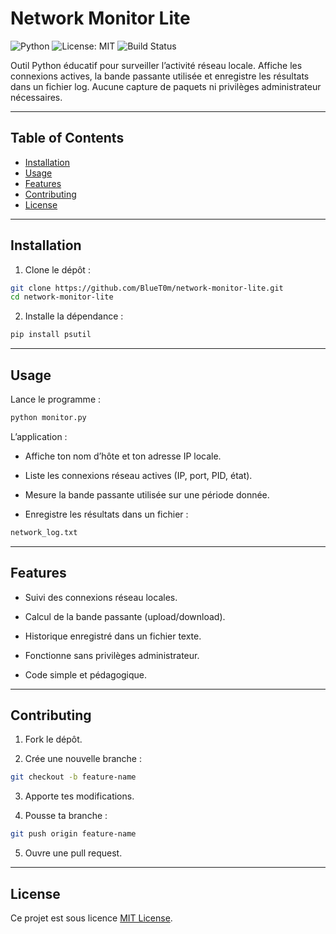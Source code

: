 # Network Monitor Lite

![Python](https://img.shields.io/badge/Python-3.8%2B-blue)
![License: MIT](https://img.shields.io/badge/License-MIT-green)
![Build Status](https://img.shields.io/badge/Status-Active-brightgreen)

Outil Python éducatif pour surveiller l’activité réseau locale.
Affiche les connexions actives, la bande passante utilisée et enregistre les résultats dans un fichier log.
Aucune capture de paquets ni privilèges administrateur nécessaires.

---

## Table of Contents
- [Installation](#installation)
- [Usage](#usage)
- [Features](#features)
- [Contributing](#contributing)
- [License](#license)

---

## Installation

1. Clone le dépôt :
```bash
git clone https://github.com/BlueT0m/network-monitor-lite.git
cd network-monitor-lite
```

2. Installe la dépendance :
```bash
pip install psutil
```

---

## Usage

Lance le programme :
```bash
python monitor.py
```

L’application :

- Affiche ton nom d’hôte et ton adresse IP locale.

- Liste les connexions réseau actives (IP, port, PID, état).

- Mesure la bande passante utilisée sur une période donnée.

- Enregistre les résultats dans un fichier :
```bash
network_log.txt
```

---

## Features

- Suivi des connexions réseau locales.

- Calcul de la bande passante (upload/download).

- Historique enregistré dans un fichier texte.

- Fonctionne sans privilèges administrateur.

- Code simple et pédagogique.

---

## Contributing

1. Fork le dépôt.

2. Crée une nouvelle branche :
```bash
git checkout -b feature-name
```

3. Apporte tes modifications.

4. Pousse ta branche :
```bash
git push origin feature-name
```

5. Ouvre une pull request.

---

## License

Ce projet est sous licence [MIT License](LICENSE).
